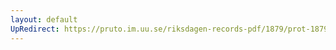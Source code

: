 ```yaml
---
layout: default
UpRedirect: https://pruto.im.uu.se/riksdagen-records-pdf/1879/prot-1879--ak--045/prot-1879--ak--045_005.pdf
---
```

